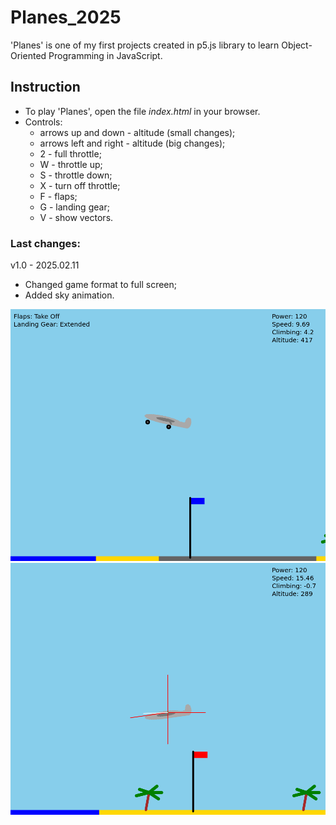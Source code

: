 # Planes_2025
'Planes' is one of my first projects created in p5.js library to learn Object-Oriented Programming in JavaScript.

## Instruction
- To play 'Planes', open the file _index.html_ in your browser.
- Controls:
    - arrows up and down - altitude (small changes);
    - arrows left and right - altitude (big changes);
    - 2 - full throttle;
    - W - throttle up;
    - S - throttle down;
    - X - turn off throttle;
    - F - flaps;
    - G - landing gear;
    - V - show vectors.

### Last changes:
v1.0 - 2025.02.11
* Changed game format to full screen;
* Added sky animation.


<p align="center">
  <img src="screens/plane_1.png" alt="Sand">
  <br />
  <img src="screens/plane_2.png" alt="Sand">
</p>
